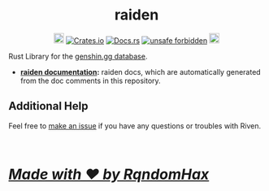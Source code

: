 <h1 align="center">
    raiden<br>
</h1>
<p align="center">
    <a href="https://github.com/RqndomHax/raiden/"><img src="https://rerollcdn.com/GENSHIN/GameIcons/genshin-game-icon.png" width="20" height="20" alt="genshin repository"></a>
    <a href="https://crates.io/crates/raiden"><img src="https://img.shields.io/crates/v/genshin?style=flat-square&logo=rust" alt="Crates.io"></a>
    <a href="https://docs.rs/raiden/"><img src="https://img.shields.io/badge/docs.rs-raiden-blue?style=flat-square&logo=read-the-docs&logoColor=white" alt="Docs.rs"></a>
    <a href="https://github.com/rust-secure-code/safety-dance/"><img src="https://img.shields.io/badge/unsafe-forbidden-green.svg?style=flat-square" alt="unsafe forbidden"></a>
    <a href="https://github.com/RqndomHax/raiden/LICENSE"><img src="https://img.shields.io/github/license/RqndomHax/raiden?style=flat-square" height="20" alt="License badge"></a>
</p>

Rust Library for the [genshin.gg database](https://genshin.gg/).

* **[raiden documentation](https://docs.rs/raiden/):** raiden docs, which are automatically generated from the doc comments in this repository.

## Additional Help

Feel free to [make an issue](https://github.com/RqndomHax/raiden/issues/new)
if you have any questions or troubles with Riven. 

<br>

# <u>_**Made with ❤️ by RqndomHax**_</u>
